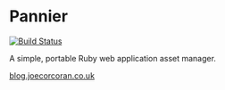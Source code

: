 # Pannier

[![Build Status](https://travis-ci.org/joecorcoran/pannier.png?branch=master)](https://travis-ci.org/joecorcoran/pannier)

A simple, portable Ruby web application asset manager.

[blog.joecorcoran.co.uk](http://blog.joecorcoran.co.uk)
